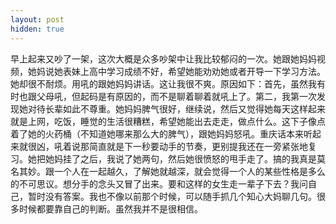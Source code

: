 ```yaml
---
layout: post
hidden: true
---
```

早上起来又吵了一架，这次大概是众多吵架中让我比较郁闷的一次。她跟她妈妈视频，她妈说她表妹上高中学习成绩不好，希望她能劝劝她或者开导一下学习方法。她却很不耐烦。用吼的跟她妈妈讲话。这让我很不爽。原因如下：首先，虽然我有时也跟父母吼，但起码是有原因的，而不是聊着聊着就吼上了。第二，我第一次发现她对待长辈如此不尊重。她妈妈脾气很好，继续说，然后又觉得她每天这样起来就是上网，吃饭，睡觉的生活很糟糕，希望她能出去走走，做点什么。这下子像点着了她的火药桶（不知道她哪来那么大的脾气），跟她妈妈怒吼。重庆话本来听起来就很凶，吼着说那简直就是下一秒要动手的节奏，更别提我还在一旁紧张地复习。她把她妈挂了之后，我说了她两句，然后她很愤怒的甩手走了。搞的我真是莫名其妙。跟一个人在一起越久，了解她就越深，就会觉得一个人的某些性格是多么的不可思议。想分手的念头又冒了出来。要和这样的女生走一辈子下去？我问自己，暂时没有答案。我也不像以前那个时候，可以随手抓几个知心大妈聊几句。很多时候都要靠自己的判断。虽然我并不是很相信。